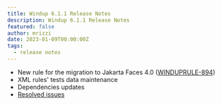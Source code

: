 ```yaml
---
title: Windup 6.1.1 Release Notes
description: Windup 6.1.1 Release Notes
featured: false
author: mrizzi
date: 2023-01-09T00:00:00Z
tags:
  - release notes
---
```


- New rule for the migration to Jakarta Faces 4.0 ([WINDUPRULE-894](https://issues.redhat.com/browse/WINDUPRULE-894))
- XML rules' tests data maintenance
- Dependencies updates
- [Resolved issues](https://issues.redhat.com/issues/?filter=12404708)
